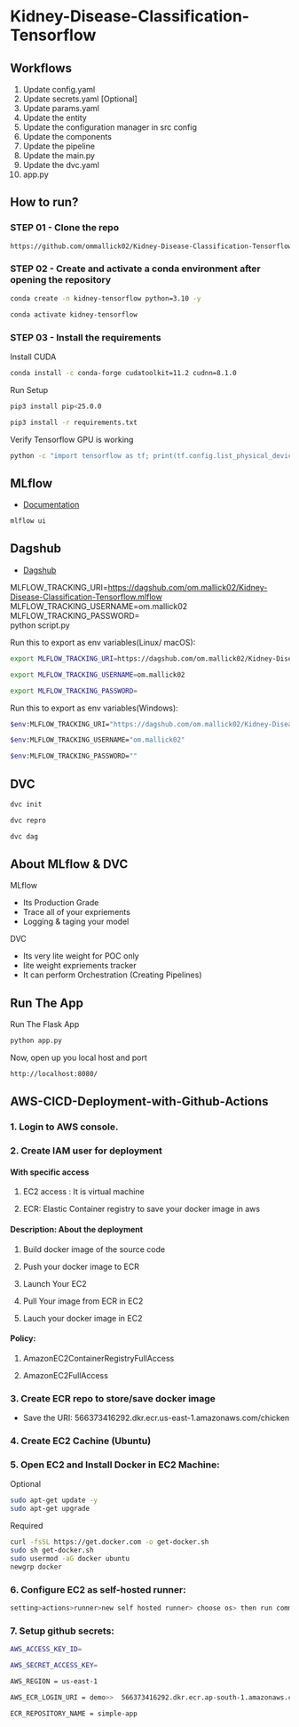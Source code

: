 # Kidney-Disease-Classification-Tensorflow

## Workflows

1. Update config.yaml
2. Update secrets.yaml [Optional]
3. Update params.yaml
4. Update the entity
5. Update the configuration manager in src config
6. Update the components
7. Update the pipeline 
8. Update the main.py
9. Update the dvc.yaml
10. app.py

## How to run?

### STEP 01 - Clone the repo

```bash
https://github.com/ommallick02/Kidney-Disease-Classification-Tensorflow
```
### STEP 02 - Create and activate a conda environment after opening the repository

```bash
conda create -n kidney-tensorflow python=3.10 -y
```

```bash
conda activate kidney-tensorflow
```

### STEP 03 - Install the requirements

Install CUDA

```bash
conda install -c conda-forge cudatoolkit=11.2 cudnn=8.1.0
```

Run Setup

```bash
pip3 install pip<25.0.0
```

```bash
pip3 install -r requirements.txt
```

Verify Tensorflow GPU is working

```bash
python -c "import tensorflow as tf; print(tf.config.list_physical_devices('GPU'))"
```

## MLflow

- [Documentation](https://mlflow.org/docs/latest/index.html)

```bash
mlflow ui
```

## Dagshub

- [Dagshub](https://dagshub.com/)

MLFLOW_TRACKING_URI=https://dagshub.com/om.mallick02/Kidney-Disease-Classification-Tensorflow.mlflow \
MLFLOW_TRACKING_USERNAME=om.mallick02 \
MLFLOW_TRACKING_PASSWORD= \
python script.py

Run this to export as env variables(Linux/ macOS):

```bash
export MLFLOW_TRACKING_URI=https://dagshub.com/om.mallick02/Kidney-Disease-Classification-Tensorflow.mlflow
```

```bash
export MLFLOW_TRACKING_USERNAME=om.mallick02 
```

```bash
export MLFLOW_TRACKING_PASSWORD=
```

Run this to export as env variables(Windows):

```bash
$env:MLFLOW_TRACKING_URI="https://dagshub.com/om.mallick02/Kidney-Disease-Classification-Tensorflow.mlflow"
```

```bash
$env:MLFLOW_TRACKING_USERNAME="om.mallick02"
```

```bash
$env:MLFLOW_TRACKING_PASSWORD=""
```

## DVC

```bash
dvc init
```

```bash
dvc repro
```

```bash
dvc dag
```

## About MLflow & DVC

MLflow

 - Its Production Grade
 - Trace all of your expriements
 - Logging & taging your model

DVC 

 - Its very lite weight for POC only
 - lite weight expriements tracker
 - It can perform Orchestration (Creating Pipelines)

## Run The App

Run The Flask App

```bash
python app.py
```

Now, open up you local host and port

```bash
http://localhost:8080/
```

## AWS-CICD-Deployment-with-Github-Actions

### 1. Login to AWS console.

### 2. Create IAM user for deployment

#### With specific access

1. EC2 access : It is virtual machine

2. ECR: Elastic Container registry to save your docker image in aws

#### Description: About the deployment

1. Build docker image of the source code

2. Push your docker image to ECR

3. Launch Your EC2 

4. Pull Your image from ECR in EC2

5. Lauch your docker image in EC2

#### Policy:

1. AmazonEC2ContainerRegistryFullAccess

2. AmazonEC2FullAccess

### 3. Create ECR repo to store/save docker image

- Save the URI: 566373416292.dkr.ecr.us-east-1.amazonaws.com/chicken
	
### 4. Create EC2 Cachine (Ubuntu) 

### 5. Open EC2 and Install Docker in EC2 Machine:
		
Optional

```bash
sudo apt-get update -y
sudo apt-get upgrade
```

Required

```bash
curl -fsSL https://get.docker.com -o get-docker.sh
sudo sh get-docker.sh
sudo usermod -aG docker ubuntu
newgrp docker
```
	
### 6. Configure EC2 as self-hosted runner:

```bash
setting>actions>runner>new self hosted runner> choose os> then run command one by one
```

### 7. Setup github secrets:

```bash
AWS_ACCESS_KEY_ID=

AWS_SECRET_ACCESS_KEY=

AWS_REGION = us-east-1

AWS_ECR_LOGIN_URI = demo>>  566373416292.dkr.ecr.ap-south-1.amazonaws.com

ECR_REPOSITORY_NAME = simple-app
```

